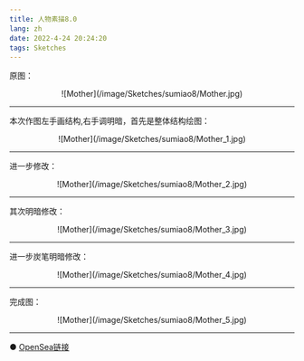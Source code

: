 ```yaml
---
title: 人物素描8.0
lang: zh
date: 2022-4-24 20:24:20
tags: Sketches
---
```


原图：

<center>![Mother](/image/Sketches/sumiao8/Mother.jpg)</center>

----------------------------------------  

本次作图左手画结构,右手调明暗，首先是整体结构绘图：

<center>![Mother](/image/Sketches/sumiao8/Mother_1.jpg)</center>

----------------------------------------  

进一步修改：

<center>![Mother](/image/Sketches/sumiao8/Mother_2.jpg)</center>

----------------------------------------  

其次明暗修改：

<center>![Mother](/image/Sketches/sumiao8/Mother_3.jpg)</center>

----------------------------------------  

进一步炭笔明暗修改：

<center>![Mother](/image/Sketches/sumiao8/Mother_4.jpg)</center>

----------------------------------------  

完成图：

<center>![Mother](/image/Sketches/sumiao8/Mother_5.jpg)</center>

----------------------------------------  

● [OpenSea链接](https://opensea.io/assets/0x495f947276749ce646f68ac8c248420045cb7b5e/5538608732828411082250453030091092578936762873171210564831323251126627729409 "Mother")

<nft-card
contractAddress="0x495f947276749ce646f68ac8c248420045cb7b5e"
tokenId="5538608732828411082250453030091092578936762873171210564831323251126627729409">
</nft-card>
<script src="https://unpkg.com/embeddable-nfts/dist/nft-card.min.js"></script>
